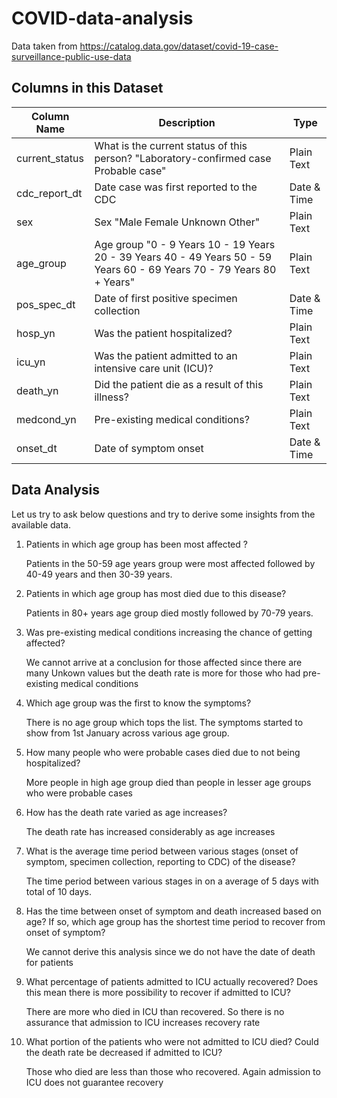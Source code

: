 # COVID-data-analysis
Data taken from https://catalog.data.gov/dataset/covid-19-case-surveillance-public-use-data

## Columns in this Dataset

Column Name | Description | Type
------------ | ------------- | -------------
current_status | What is the current status of this person? "Laboratory-confirmed case Probable case" | Plain Text
cdc_report_dt | Date case was first reported to the CDC | Date & Time
sex | Sex "Male Female Unknown Other" | Plain Text
age_group | Age group "0 - 9 Years 10 - 19 Years 20 - 39 Years 40 - 49 Years 50 - 59 Years 60 - 69 Years 70 - 79 Years 80 + Years" | Plain Text
pos_spec_dt | Date of first positive specimen collection | Date & Time
hosp_yn | Was the patient hospitalized? | Plain Text
icu_yn | Was the patient admitted to an intensive care unit (ICU)? | Plain Text
death_yn | Did the patient die as a result of this illness? | Plain Text
medcond_yn | Pre-existing medical conditions? | Plain Text
onset_dt | Date of symptom onset | Date & Time

## Data Analysis

Let us try to ask below questions and try to derive some insights from the available data.

1. Patients in which age group has been most affected ?

   Patients in the 50-59 age years group were most affected followed by 40-49 years and then 30-39 years.

2. Patients in which age group has most died due to this disease?

   Patients in 80+ years age group died mostly followed by 70-79 years.

3. Was pre-existing medical conditions increasing the chance of getting affected?

   We cannot arrive at a conclusion for those affected since there are many Unkown values but the death rate is more for those who had pre-existing medical conditions

4. Which age group was the first to know the symptoms?

   There is no age group which tops the list. The symptoms started to show from 1st January across various age group.

5. How many people who were probable cases died due to not being hospitalized?

   More people in high age group died than people in lesser age groups who were probable cases

6. How has the death rate varied as age increases?

   The death rate has increased considerably as age increases

7. What is the average time period between various stages (onset of symptom, specimen collection, reporting to CDC) of the disease?

   The time period between various stages in on a average of 5 days with total of 10 days.

8. Has the time between onset of symptom and death increased based on age? If so, which age group has the shortest time period to recover from onset of symptom?

   We cannot derive this analysis since we do not have the date of death for patients

9. What percentage of patients admitted to ICU actually recovered? Does this mean there is more possibility to recover if admitted to ICU?

   There are more who died in ICU than recovered. So there is no assurance that admission to ICU increases recovery rate

10. What portion of the patients who were not admitted to ICU died? Could the death rate be decreased if admitted to ICU?

    Those who died are less than those who recovered. Again admission to ICU does not guarantee recovery